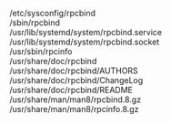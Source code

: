 /etc/sysconfig/rpcbind  
/sbin/rpcbind  
/usr/lib/systemd/system/rpcbind.service  
/usr/lib/systemd/system/rpcbind.socket  
/usr/sbin/rpcinfo  
/usr/share/doc/rpcbind  
/usr/share/doc/rpcbind/AUTHORS  
/usr/share/doc/rpcbind/ChangeLog  
/usr/share/doc/rpcbind/README  
/usr/share/man/man8/rpcbind.8.gz  
/usr/share/man/man8/rpcinfo.8.gz  
